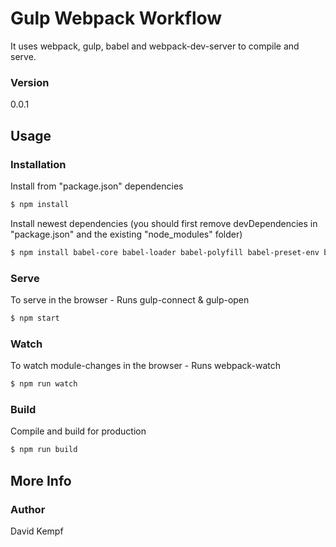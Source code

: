 # Gulp Webpack Workflow

It uses webpack, gulp, babel and webpack-dev-server to compile and serve.

### Version
0.0.1

## Usage

### Installation

Install from "package.json" dependencies

```sh
$ npm install
```

Install newest dependencies
(you should first remove devDependencies in "package.json" and the existing "node_modules" folder)

```sh
$ npm install babel-core babel-loader babel-polyfill babel-preset-env babel-preset-stage-0 webpack webpack-dev-server webpack-cli jquery node-sass gulp gulp-cli gulp-util gulp-sass gulp-concat gulp-connect gulp-open bootstrap font-awesome popper.js gulp-postcss postcss-flexbugs-fixes autoprefixer del open --save-dev
```

### Serve
To serve in the browser - Runs gulp-connect & gulp-open

```sh
$ npm start
```

### Watch
To watch module-changes in the browser - Runs webpack-watch

```sh
$ npm run watch
```

### Build
Compile and build for production

```sh
$ npm run build
```

## More Info

### Author

David Kempf